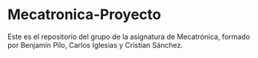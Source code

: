 # Mecatronica-Proyecto
Este es el repositorio del grupo de la asignatura de Mecatrónica, formado por Benjamín Pilo, Carlos Iglesias y Cristian Sánchez.
